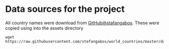 # Data sources for the projectAll country names were download from [GitHub@stafangabos](https://github.com/stefangabos/world_countries). These were copied using into the assets directory ```wget https://raw.githubusercontent.com/stefangabos/world_countries/master/data/en/countries.json```